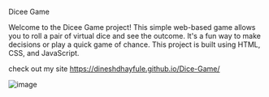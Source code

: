 Dicee Game


Welcome to the Dicee Game project! This simple web-based game allows you to roll a pair of virtual dice and see the outcome. It's a fun way to make decisions or play a quick game of chance. This project is built using HTML, CSS, and JavaScript.

check out my site https://dineshdhayfule.github.io/Dice-Game/

![image](https://github.com/dineshdhayfule/Dice-Game/assets/109637254/97cf3d25-4793-4672-989b-46765188d012)

